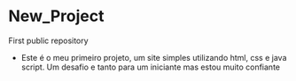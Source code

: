 # New_Project
 First public repository
 
  - Este é o meu primeiro projeto, um site simples utilizando html, css e java script. Um desafio e tanto para um iniciante mas estou muito confiante

